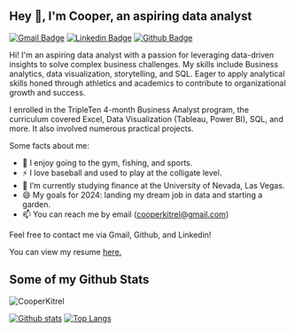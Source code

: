 ## Hey 👋, I'm Cooper, an aspiring data analyst
[![Gmail Badge](https://img.shields.io/badge/-cooperkitrel@gmail.com-c14438?style=flat&logo=Gmail&logoColor=white&link=mailto:cooperkitrel@gmail.com)](mailto:cooperkitrel@gmail.com) 
[![Linkedin Badge](https://img.shields.io/badge/-CooperKitrel-0072b1?style=flat&logo=Linkedin&logoColor=white&link=https://www.linkedin.com/in/CooperKitrel/)](https://www.linkedin.com/in/CooperKitrel/) 
[![Github Badge](https://img.shields.io/badge/-CooperKitrel-grey?style=flat&logo=github&logoColor=white&link=https://github.com/CooperKitrel/)](https://www.github.com/CooperKitrel/) <p align='left'> 
Hi! I'm an aspiring data analyst with a passion for leveraging data-driven insights to solve complex business challenges. My skills include Business analytics, data visualization, storytelling, and SQL.
Eager to apply analytical skills honed through athletics and academics to contribute to organizational growth and success.

I enrolled in the TripleTen 4-month Business Analyst program, the curriculum covered Excel, Data Visualization (Tableau, Power BI), SQL, and more. It also involved numerous practical projects.






Some facts about me:
- 👀 I enjoy going to the gym, fishing, and sports.
- ⚡ I love baseball and used to play at the colligate level.
- 🌱 I’m currently studying finance at the University of Nevada, Las Vegas.
- 😄 My goals for 2024: landing my dream job in data and starting a garden.
- 📫 You can reach me by email (cooperkitrel@gmail.com)

Feel free to contact me via Gmail, Github, and Linkedin! </p><p align='left'> You can view my resume <a href='https://docs.google.com/document/d/17kVaZcsVng09_ZEpqzMqPDhQIP21rm8skyw_FffMqXA/edit?usp=sharing ' target=_blank><u>here</u>.</a></p> 
## Some of my Github Stats
<p align=left> <img src=https://komarev.com/ghpvc/?username=CooperKitrel alt=CooperKitrel /> </p>

[![Github stats](https://github-readme-stats.vercel.app/api?username=CooperKitrel&show_icons=true&include_all_commits=true)](https://github.com/CooperKitrel/github-readme-stats)
[![Top Langs](https://github-readme-stats.vercel.app/api/top-langs/?username=CooperKitrel&layout=compact)](https://github.com/CooperKitrel/github-readme-stats)

<!---
Cooper-kitrel/Cooper-kitrel is a ✨ special ✨ repository because its `README.md` (this file) appears on your GitHub profile.
You can click the Preview link to take a look at your changes. 
--->
